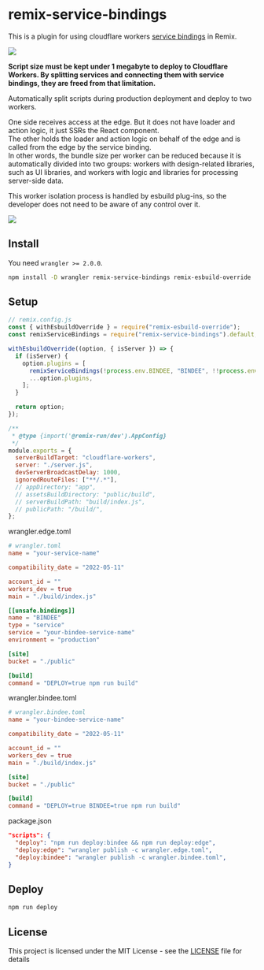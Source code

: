 # remix-service-bindings

This is a plugin for using cloudflare workers [service bindings](https://developers.cloudflare.com/workers/learning/using-services/) in Remix.

![](https://user-images.githubusercontent.com/6711766/168193222-d314552a-9e02-419f-85b7-2fdaf2ff3087.png)

**Script size must be kept under 1 megabyte to deploy to Cloudflare Workers. By splitting services and connecting them with service bindings, they are freed from that limitation.**

Automatically split scripts during production deployment and deploy to two workers.

One side receives access at the edge. But it does not have loader and action logic, it just SSRs the React component.  
The other holds the loader and action logic on behalf of the edge and is called from the edge by the service binding.  
In other words, the bundle size per worker can be reduced because it is automatically divided into two groups: workers with design-related libraries, such as UI libraries, and workers with logic and libraries for processing server-side data.

This worker isolation process is handled by esbuild plug-ins, so the developer does not need to be aware of any control over it.

![](https://user-images.githubusercontent.com/6711766/168193751-8ee86790-6a72-4a95-b0b1-8c89e5e199fe.png)

## Install

You need `wrangler >= 2.0.0`.

```bash
npm install -D wrangler remix-service-bindings remix-esbuild-override
```

## Setup

```js
// remix.config.js
const { withEsbuildOverride } = require("remix-esbuild-override");
const remixServiceBindings = require("remix-service-bindings").default;

withEsbuildOverride((option, { isServer }) => {
  if (isServer) {
    option.plugins = [
      remixServiceBindings(!process.env.BINDEE, "BINDEE", !!process.env.DEPLOY),
      ...option.plugins,
    ];
  }

  return option;
});

/**
 * @type {import('@remix-run/dev').AppConfig}
 */
module.exports = {
  serverBuildTarget: "cloudflare-workers",
  server: "./server.js",
  devServerBroadcastDelay: 1000,
  ignoredRouteFiles: ["**/.*"],
  // appDirectory: "app",
  // assetsBuildDirectory: "public/build",
  // serverBuildPath: "build/index.js",
  // publicPath: "/build/",
};
```

wrangler.edge.toml

```toml
# wrangler.toml
name = "your-service-name"

compatibility_date = "2022-05-11"

account_id = ""
workers_dev = true
main = "./build/index.js"

[[unsafe.bindings]]
name = "BINDEE"
type = "service"
service = "your-bindee-service-name"
environment = "production"

[site]
bucket = "./public"

[build]
command = "DEPLOY=true npm run build"
```

wrangler.bindee.toml

```toml
# wrangler.bindee.toml
name = "your-bindee-service-name"

compatibility_date = "2022-05-11"

account_id = ""
workers_dev = true
main = "./build/index.js"

[site]
bucket = "./public"

[build]
command = "DEPLOY=true BINDEE=true npm run build"
```

package.json

```json
"scripts": {
  "deploy": "npm run deploy:bindee && npm run deploy:edge",
  "deploy:edge": "wrangler publish -c wrangler.edge.toml",
  "deploy:bindee": "wrangler publish -c wrangler.bindee.toml",
}
```

## Deploy

```bash
npm run deploy
```

## License

This project is licensed under the MIT License - see the [LICENSE](https://github.com/aiji42/remix-service-bindings/blob/main/LICENSE) file for details
